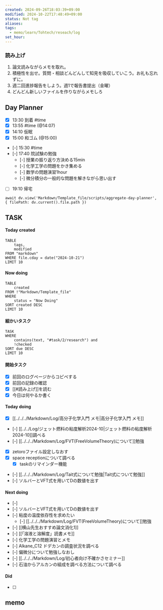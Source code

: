```yaml
---
created: 2024-09-26T18:03:39+09:00
modified: 2024-10-22T17:48:49+09:00
status: Not tag
aliases: 
tags:
  - memo/learn/Tohtech/reseach/log
set_hour: 
---
```


### 読み上げ
1. 論文読みながらメモを取れ。
2. 積極性を出せ。質問・相談どんどんして知見を吸収していこう。お礼も忘れずに。
3. 週二回進捗報告をしよう。週1で報告書提出（金曜）
4. どんどん新しいファイルを作りながらメモしろ
## Day Planner
- [x] 13:30 到着 #time
- [x] 13:55 #time  (@14:07)
- [x] 14:10 仮眠
- [x] 15:00 和ゴム (@15:00)
- [-] 15:30 #time 
- [-] 17:40 院試験の勉強 
	- [-] 授業の振り返り方決める15min
	- [-] 化学工学の問題をかき集める
	- [-] 数学の問題演習1hour
	- [-] 微分積分の一般的な問題を解きながら思い出す
- [ ] 19:10 帰宅
```dataviewjs
await dv.view('Markdown/Template_file/scripts/aggregate-day-planner', { filePath: dv.current().file.path })
```
## TASK
#### Today created
```dataview
TABLE
	tags, 
	modified
FROM "markdown"
WHERE file.cday = date("2024-10-21")
LIMIT 10
```
#### Now doing
```dataview
TABLE
	created
FROM !"Markdown/Template_file"
WHERE
	status = "Now Doing"
SORT created DESC
LIMIT 10
```
#### 細かいタスク
```dataview
TASK
WHERE 
	contains(text, "#task/2/research") and
	!checked
SORT due DESC
LIMIT 10
```
#### 開始タスク
- [x] 前回のログページからコピペする
- [x] 前回の記録の確認
- [x] [[#読み上げ]]を読む
- [x] 今日は何やるか書く
#### Today doing
- [x] [[../../../Markdown/Log/高分子化学入門 メモ|高分子化学入門 メモ]]
- [-] [[../../Log/ジェット燃料の粘度解析2024-10|ジェット燃料の粘度解析2024-10]]調べる
- [-] [[../../../Markdown/Log/FVT(FreeVolumeTheory)について]]勉強
- [x] zetoroファイル設定しなおす
- [x] space receptionについて調べる
	- [x] taskのリマインダー機能
- [-] [[../../../Markdown/Log/Tait式について勉強|Tait式について勉強]]
- [-] ソルバーとVFT式を用いてDの数値を出す
#### Next doing
- [-] 
- [-] ソルバーとVFT式を用いてDの数値を出す
- [-] 粘度の温度依存性を求めたい
	- [-] [[../../../Markdown/Log/FVT(FreeVolumeTheory)について]]勉強
- [-] [[横山先生おすすめ論文消化1]]
- [-] [[「溶液と溶解度」読書メモ]]
- [-] 化学工学の問題演習とメモ
- [-] Alkane_C12 ドデカンの調査状況を調べる
- [-] 偏微分について勉強しなおし
- [-] [[../../../Markdown/Log/初心者向け不確かさセミナー]]
- [-] 石油からアルカンの組成を調べる方法について調べる
#### Did
- [ ] 
## memo
### 